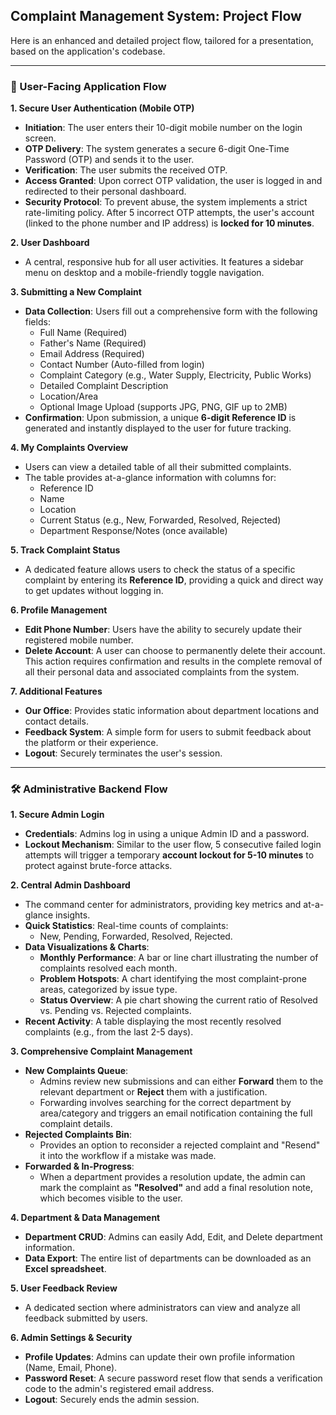 ## Complaint Management System: Project Flow

Here is an enhanced and detailed project flow, tailored for a presentation, based on the application's codebase.

---

### 👤 User-Facing Application Flow

**1. Secure User Authentication (Mobile OTP)**
- **Initiation**: The user enters their 10-digit mobile number on the login screen.
- **OTP Delivery**: The system generates a secure 6-digit One-Time Password (OTP) and sends it to the user.
- **Verification**: The user submits the received OTP.
- **Access Granted**: Upon correct OTP validation, the user is logged in and redirected to their personal dashboard.
- **Security Protocol**: To prevent abuse, the system implements a strict rate-limiting policy. After 5 incorrect OTP attempts, the user's account (linked to the phone number and IP address) is **locked for 10 minutes**.

**2. User Dashboard**
- A central, responsive hub for all user activities. It features a sidebar menu on desktop and a mobile-friendly toggle navigation.

**3. Submitting a New Complaint**
- **Data Collection**: Users fill out a comprehensive form with the following fields:
    - Full Name (Required)
    - Father's Name (Required)
    - Email Address (Required)
    - Contact Number (Auto-filled from login)
    - Complaint Category (e.g., Water Supply, Electricity, Public Works)
    - Detailed Complaint Description
    - Location/Area
    - Optional Image Upload (supports JPG, PNG, GIF up to 2MB)
- **Confirmation**: Upon submission, a unique **6-digit Reference ID** is generated and instantly displayed to the user for future tracking.

**4. My Complaints Overview**
- Users can view a detailed table of all their submitted complaints.
- The table provides at-a-glance information with columns for:
    - Reference ID
    - Name
    - Location
    - Current Status (e.g., New, Forwarded, Resolved, Rejected)
    - Department Response/Notes (once available)

**5. Track Complaint Status**
- A dedicated feature allows users to check the status of a specific complaint by entering its **Reference ID**, providing a quick and direct way to get updates without logging in.

**6. Profile Management**
- **Edit Phone Number**: Users have the ability to securely update their registered mobile number.
- **Delete Account**: A user can choose to permanently delete their account. This action requires confirmation and results in the complete removal of all their personal data and associated complaints from the system.

**7. Additional Features**
- **Our Office**: Provides static information about department locations and contact details.
- **Feedback System**: A simple form for users to submit feedback about the platform or their experience.
- **Logout**: Securely terminates the user's session.

---

### 🛠️ Administrative Backend Flow

**1. Secure Admin Login**
- **Credentials**: Admins log in using a unique Admin ID and a password.
- **Lockout Mechanism**: Similar to the user flow, 5 consecutive failed login attempts will trigger a temporary **account lockout for 5-10 minutes** to protect against brute-force attacks.

**2. Central Admin Dashboard**
- The command center for administrators, providing key metrics and at-a-glance insights.
- **Quick Statistics**: Real-time counts of complaints:
    - New, Pending, Forwarded, Resolved, Rejected.
- **Data Visualizations & Charts**:
    - **Monthly Performance**: A bar or line chart illustrating the number of complaints resolved each month.
    - **Problem Hotspots**: A chart identifying the most complaint-prone areas, categorized by issue type.
    - **Status Overview**: A pie chart showing the current ratio of Resolved vs. Pending vs. Rejected complaints.
- **Recent Activity**: A table displaying the most recently resolved complaints (e.g., from the last 2-5 days).

**3. Comprehensive Complaint Management**
- **New Complaints Queue**:
    - Admins review new submissions and can either **Forward** them to the relevant department or **Reject** them with a justification.
    - Forwarding involves searching for the correct department by area/category and triggers an email notification containing the full complaint details.
- **Rejected Complaints Bin**:
    - Provides an option to reconsider a rejected complaint and "Resend" it into the workflow if a mistake was made.
- **Forwarded & In-Progress**:
    - When a department provides a resolution update, the admin can mark the complaint as **"Resolved"** and add a final resolution note, which becomes visible to the user.

**4. Department & Data Management**
- **Department CRUD**: Admins can easily Add, Edit, and Delete department information.
- **Data Export**: The entire list of departments can be downloaded as an **Excel spreadsheet**.

**5. User Feedback Review**
- A dedicated section where administrators can view and analyze all feedback submitted by users.

**6. Admin Settings & Security**
- **Profile Updates**: Admins can update their own profile information (Name, Email, Phone).
- **Password Reset**: A secure password reset flow that sends a verification code to the admin's registered email address.
- **Logout**: Securely ends the admin session. 